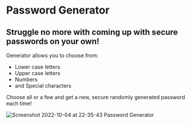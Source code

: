 # Password Generator

## Struggle no more with coming up with secure passwords on your own! 

Generator allows you to choose from:
* Lower case letters
* Upper case letters
* Numbers
* and Special characters

Choose all or a few and get a new, secure randomly generated password each time!

![Screenshot 2022-10-04 at 22-35-43 Password Generator](https://user-images.githubusercontent.com/113010022/193988811-15ed2e0b-15ab-4d03-8beb-47b43a483ffa.png)
